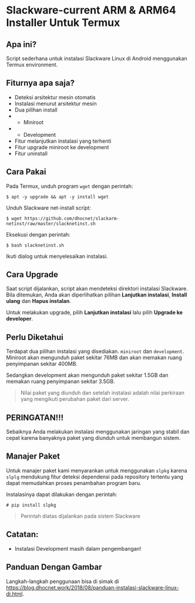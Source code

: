 # Slackware-current ARM & ARM64 Installer Untuk Termux

## Apa ini?
Script sederhana untuk instalasi Slackware Linux di Android menggunakan Termux environment.

## Fiturnya apa saja?
- Deteksi arsitektur mesin otomatis
- Instalasi menurut arsitektur mesin
- Dua pilihan install
- - Miniroot
- - Development
- Fitur melanjutkan instalasi yang terhenti
- Fitur upgrade miniroot ke development
- Fitur uninstall

## Cara Pakai
Pada Termux, unduh program `wget` dengan perintah:

`$ apt -y upgrade && apt -y install wget`

Unduh Slackware net-install script:

`$ wget https://github.com/dhocnet/slackarm-netinst/raw/master/slacknetinst.sh`

Eksekusi dengan perintah:

`$ bash slacknetinst.sh`

Ikuti dialog untuk menyelesaikan instalasi.

## Cara Upgrade
Saat script dijalankan, script akan mendeteksi direktori instalasi Slackware. Bila ditemukan, Anda akan diperlihatkan pilihan **Lanjutkan instalasi**, **Install ulang** dan **Hapus instalan**.

Untuk melakukan upgrade, pilih **Lanjutkan instalasi** lalu pilih **Upgrade ke developer**.

## Perlu Diketahui
Terdapat dua pilihan instalasi yang disediakan. `miniroot` dan `development`. Miniroot akan mengunduh paket sekitar 76MB dan akan memakan ruang penyimpanan sekitar 400MB.

Sedangkan development akan mengunduh paket sekitar 1.5GB dan memakan ruang penyimpanan sekitar 3.5GB.

> Nilai paket yang diunduh dan setelah instalasi adalah nilai perkiraan yang mengikuti perubahan paket dari server.

## PERINGATAN!!!
Sebaiknya Anda melakukan instalasi menggunakan jaringan yang stabil dan cepat karena banyaknya paket yang diunduh untuk membangun sistem.

## Manajer Paket
Untuk manajer paket kami menyarankan untuk menggunakan `slpkg` karena `slplg` mendukung fitur deteksi dependensi pada repository tertentu yang dapat memudahkan proses penambahan program baru.

Instalasinya dapat dilakukan dengan perintah:

`# pip install slpkg`

> Perintah diatas dijalankan pada sistem Slackware

## Catatan:
- Instalasi Development masih dalam pengembangan!

## Panduan Dengan Gambar
Langkah-langkah penggunaan bisa di simak di https://blog.dhocnet.work/2018/08/panduan-instalasi-slackware-linux-di.html.

